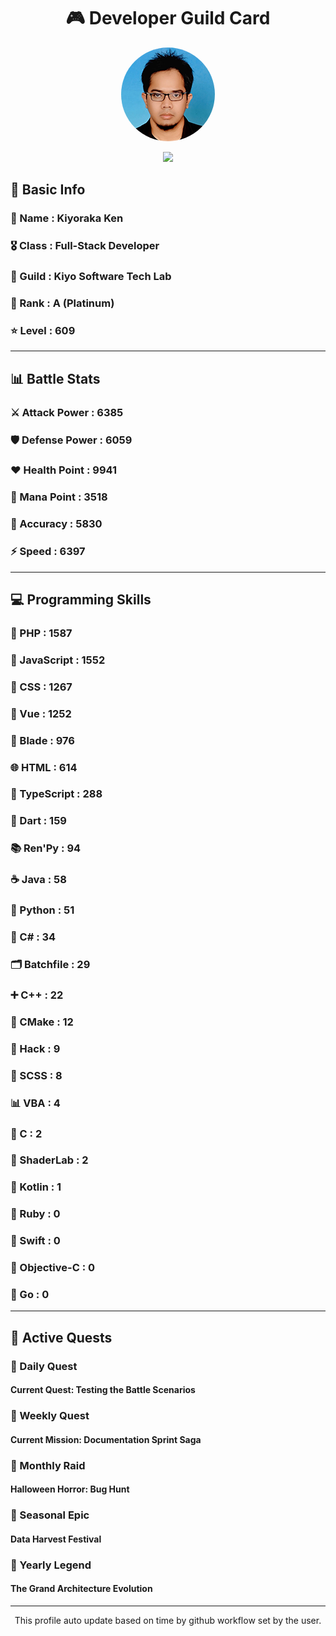 <div align="center">

# 🎮 Developer Guild Card

<!-- Replace with your profile image -->
<img src="./assets/profile.png" width="150" height="150" style="border-radius: 50%"/>

![](https://komarev.com/ghpvc/?username=Kiyoraka&style=flat)
</div>

##  📌 Basic Info
### 👤 Name : Kiyoraka Ken
### 🎖️ Class : Full-Stack Developer
### 🎪 Guild : Kiyo Software Tech Lab 
### 💎 Rank : A (Platinum)
### ⭐ Level : 609

---
## 📊 Battle Stats

### ⚔️ Attack Power  : 6385 
### 🛡️ Defense Power : 6059 
### ❤️ Health Point  : 9941 
### 🔮 Mana Point    : 3518 
### 🎯 Accuracy      : 5830 
### ⚡ Speed         : 6397

---
## 💻 Programming Skills

### 🐘 PHP : 1587
### 📜 JavaScript : 1552
### 🎨 CSS : 1267
### 💚 Vue : 1252
### 🧷 Blade : 976
### 🌐 HTML : 614
### 🔷 TypeScript : 288
### 🎯 Dart : 159
### 📚 Ren'Py : 94
### ☕ Java : 58
### 🐍 Python : 51
### 🎯 C# : 34
### 🗂️ Batchfile : 29
### ➕ C++ : 22
### 🧱 CMake : 12
### 🧬 Hack : 9
### 🎨 SCSS : 8
### 📊 VBA : 4
### 🎯 C : 2
### 📄 ShaderLab : 2
### 🔰 Kotlin : 1
### 💎 Ruby : 0
### 📱 Swift : 0
### 🍎 Objective-C : 0
### 🐹 Go : 0

---
## 📜 Active Quests

### 🌅 Daily Quest

#### Current Quest: Testing the Battle Scenarios

### 📅 Weekly Quest
#### Current Mission: Documentation Sprint Saga

### 🌙 Monthly Raid
#### Halloween Horror: Bug Hunt

### 🌠 Seasonal Epic
#### Data Harvest Festival

### 👑 Yearly Legend
#### The Grand Architecture Evolution

---
<div align="center">
  This profile auto update based on time by github workflow set by the user.
</div>